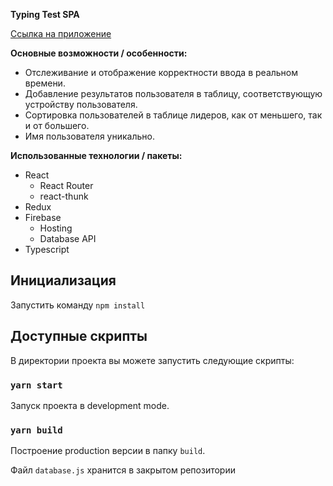 **Typing Test SPA**  

[Ссылка на приложение](https://typing-test-5b549.web.app/)  

__Основные возможности / особенности:__  

+ Отслеживание и отображение корректности ввода в реальном времени.
+ Добавление результатов пользователя в таблицу, соответствующую устройству пользователя.
+ Сортировка пользователей в таблице лидеров, как от меньшего, так и от большего.
+ Имя пользователя уникально.


**Использованные технологии / пакеты:**  

- React
    - React Router
    - react-thunk
- Redux
- Firebase
    - Hosting
    - Database API
- Typescript


## Инициализация  

Запустить команду `npm install`  

## Доступные скрипты  

В директории проекта вы можете запустить следующие скрипты:  

### `yarn start` 

Запуск проекта в development mode.<br />  

### `yarn build`  

Построение production версии в папку `build`.<br />  

Файл `database.js` хранится в закрытом репозитории
